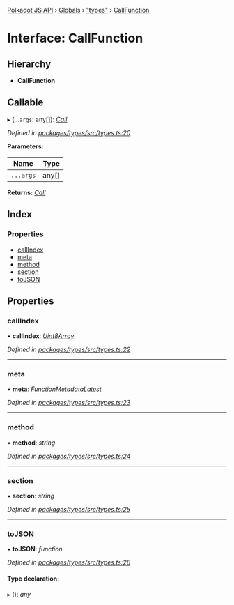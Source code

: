 [Polkadot JS API](../README.md) › [Globals](../globals.md) › ["types"](../modules/_types_.md) › [CallFunction](_types_.callfunction.md)

# Interface: CallFunction

## Hierarchy

* **CallFunction**

## Callable

▸ (...`args`: any[]): *[Call](_interfaces_runtime_types_.call.md)*

*Defined in [packages/types/src/types.ts:20](https://github.com/polkadot-js/api/blob/854a520517/packages/types/src/types.ts#L20)*

**Parameters:**

Name | Type |
------ | ------ |
`...args` | any[] |

**Returns:** *[Call](_interfaces_runtime_types_.call.md)*

## Index

### Properties

* [callIndex](_types_.callfunction.md#callindex)
* [meta](_types_.callfunction.md#meta)
* [method](_types_.callfunction.md#method)
* [section](_types_.callfunction.md#section)
* [toJSON](_types_.callfunction.md#tojson)

## Properties

###  callIndex

• **callIndex**: *[Uint8Array](../classes/_codec_raw_.raw.md#static-uint8array)*

*Defined in [packages/types/src/types.ts:22](https://github.com/polkadot-js/api/blob/854a520517/packages/types/src/types.ts#L22)*

___

###  meta

• **meta**: *[FunctionMetadataLatest](_interfaces_metadata_types_.functionmetadatalatest.md)*

*Defined in [packages/types/src/types.ts:23](https://github.com/polkadot-js/api/blob/854a520517/packages/types/src/types.ts#L23)*

___

###  method

• **method**: *string*

*Defined in [packages/types/src/types.ts:24](https://github.com/polkadot-js/api/blob/854a520517/packages/types/src/types.ts#L24)*

___

###  section

• **section**: *string*

*Defined in [packages/types/src/types.ts:25](https://github.com/polkadot-js/api/blob/854a520517/packages/types/src/types.ts#L25)*

___

###  toJSON

• **toJSON**: *function*

*Defined in [packages/types/src/types.ts:26](https://github.com/polkadot-js/api/blob/854a520517/packages/types/src/types.ts#L26)*

#### Type declaration:

▸ (): *any*
